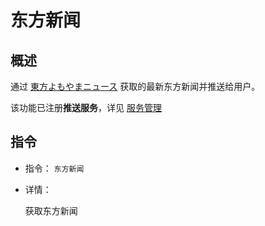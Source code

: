 # 东方新闻

## 概述

通过 [東方よもやまニュース](https://touhou-project.news) 获取的最新东方新闻并推送给用户。

该功能已注册**推送服务**，详见 [服务管理](../admin/task_manager.md)

## 指令

- 指令： `东方新闻`

- 详情：

    获取东方新闻
